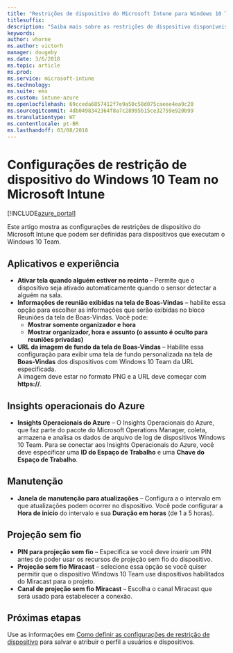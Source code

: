 ```yaml
---
title: "Restrições de dispositivo do Microsoft Intune para Windows 10 Team"
titlesuffix: 
description: "Saiba mais sobre as restrições de dispositivo disponíveis para dispositivos que executam o Windows 10 Team."
keywords: 
author: vhorne
ms.author: victorh
manager: dougeby
ms.date: 3/6/2018
ms.topic: article
ms.prod: 
ms.service: microsoft-intune
ms.technology: 
ms.suite: ems
ms.custom: intune-azure
ms.openlocfilehash: 69cceda6857412f7e9a50c58d075caeee4ea9c20
ms.sourcegitcommit: 4db0498342364f8a7c28995b15ce32759e920b99
ms.translationtype: HT
ms.contentlocale: pt-BR
ms.lasthandoff: 03/08/2018
---
```

# <a name="microsoft-intune-windows-10-team-device-restriction-settings"></a>Configurações de restrição de dispositivo do Windows 10 Team no Microsoft Intune

[!INCLUDE[azure_portal](./includes/azure_portal.md)]

Este artigo mostra as configurações de restrições de dispositivo do Microsoft Intune que podem ser definidas para dispositivos que executam o Windows 10 Team.


## <a name="apps-and-experience"></a>Aplicativos e experiência

- **Ativar tela quando alguém estiver no recinto** – Permite que o dispositivo seja ativado automaticamente quando o sensor detectar a alguém na sala.
- **Informações de reunião exibidas na tela de Boas-Vindas** – habilite essa opção para escolher as informações que serão exibidas no bloco Reuniões da tela de Boas-Vindas. Você pode:
    - **Mostrar somente organizador e hora**
    - **Mostrar organizador, hora e assunto (o assunto é oculto para reuniões privadas)**
- **URL da imagem de fundo da tela de Boas-Vindas** – Habilite essa configuração para exibir uma tela de fundo personalizada na tela de **Boas-Vindas** dos dispositivos com Windows 10 Team da URL especificada.<br>A imagem deve estar no formato PNG e a URL deve começar com **https://**.

## <a name="azure-operational-insights"></a>Insights operacionais do Azure

- **Insights Operacionais do Azure** – O Insights Operacionais do Azure, que faz parte do pacote do Microsoft Operations Manager, coleta, armazena e analisa os dados de arquivo de log de dispositivos Windows 10 Team.
Para se conectar aos Insights Operacionais do Azure, você deve especificar uma **ID do Espaço de Trabalho** e uma **Chave do Espaço de Trabalho**.

## <a name="maintenance"></a>Manutenção

- **Janela de manutenção para atualizações** – Configura a o intervalo em que atualizações podem ocorrer no dispositivo. Você pode configurar a **Hora de início** do intervalo e sua **Duração em horas** (de 1 a 5 horas).

## <a name="wireless-projection"></a>Projeção sem fio

- **PIN para projeção sem fio** – Especifica se você deve inserir um PIN antes de poder usar os recursos de projeção sem fio do dispositivo.
- **Projeção sem fio Miracast** – selecione essa opção se você quiser permitir que o dispositivo Windows 10 Team use dispositivos habilitados do Miracast para o projeto.
- **Canal de projeção sem fio Miracast** – Escolha o canal Miracast que será usado para estabelecer a conexão.


## <a name="next-steps"></a>Próximas etapas

Use as informações em [Como definir as configurações de restrição de dispositivo](device-restrictions-configure.md) para salvar e atribuir o perfil a usuários e dispositivos.
